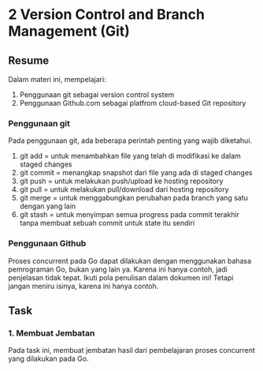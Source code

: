 # 2 Version Control and Branch Management (Git)

## Resume
Dalam materi ini, mempelajari:
1. Penggunaan git sebagai version control system
2. Penggunaan Github.com sebagai platfrom cloud-based Git repository

### Penggunaan git
Pada penggunaan git, ada beberapa perintah penting yang wajib diketahui.
1. git add = untuk menambahkan file yang telah di modifikasi ke dalam staged changes
2. git commit = menangkap snapshot dari file yang ada di staged changes
3. git push = untuk melakukan push/upload ke hosting repository
4. git pull = untuk melakukan pull/download dari hosting repository
5. git merge = untuk menggabungkan perubahan pada branch yang satu dengan yang lain
6. git stash = untuk menyimpan semua progress pada commit terakhir tanpa membuat sebuah commit untuk state itu sendiri

### Penggunaan Github
Proses concurrent pada Go dapat dilakukan dengan menggunakan
bahasa pemrograman Go, bukan yang lain ya.
Karena ini hanya contoh, jadi penjelasan tidak tepat.
Ikuti pola penulisan dalam dokumen ini!
Tetapi jangan meniru isinya, karena ini hanya contoh.

## Task
### 1. Membuat Jembatan
Pada task ini, membuat jembatan hasil dari pembelajaran proses concurrent yang dilakukan pada Go.
